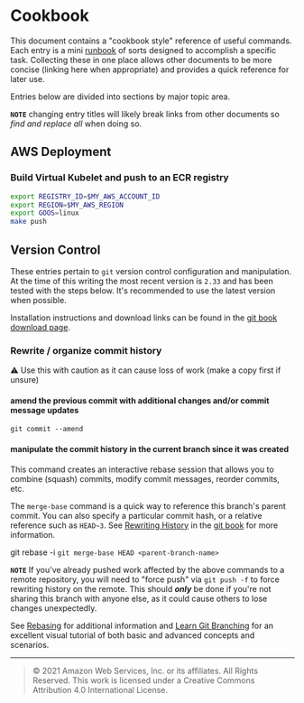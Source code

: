 # Cookbook
This document contains a "cookbook style" reference of useful commands.  Each entry is a mini [runbook](https://wa.aws.amazon.com/wat.concept.runbook.en.html) of sorts designed to accomplish a specific task.  Collecting these in one place allows other documents to be more concise (linking here when appropriate) and provides a quick reference for later use.

Entries below are divided into sections by major topic area.

**`NOTE`** changing entry titles will likely break links from other documents so _find and replace all_ when doing so.

## AWS Deployment
### Build Virtual Kubelet and push to an ECR registry

```bash
export REGISTRY_ID=$MY_AWS_ACCOUNT_ID
export REGION=$MY_AWS_REGION
export GOOS=linux
make push
```

## Version Control
These entries pertain to `git` version control configuration and manipulation.  At the time of this writing the most recent version is `2.33` and has been tested with the steps below.  It's recommended to use the latest version when possible.

Installation instructions and download links can be found in the [git book download page](https://git-scm.com/downloads).

### Rewrite / organize commit history
⚠️ Use this with caution as it can cause loss of work (make a copy first if unsure)

#### amend the previous commit with additional changes and/or commit message updates
`git commit --amend`

#### manipulate the commit history in the current branch since it was created

This command creates an interactive rebase session that allows you to combine (squash) commits, modify commit messages, reorder commits, etc.

The `merge-base` command is a quick way to reference this branch's parent commit.  You can also specify a particular commit hash, or a relative reference such as `HEAD~3`.  See [Rewriting History](https://git-scm.com/book/en/v2/Git-Tools-Rewriting-History) in the [git book](https://git-scm.com/book) for more information.

git rebase -i `git merge-base HEAD <parent-branch-name>`

**`NOTE`** If you've already pushed work affected by the above commands to a remote repository, you will need to "force push" via `git push -f` to force rewriting history on the remote.  This should _**only**_ be done if you're not sharing this branch with anyone else, as it could cause others to lose changes unexpectedly.

See [Rebasing](https://git-scm.com/book/en/v2/Git-Branching-Rebasing) for additional information and [Learn Git Branching](https://learngitbranching.js.org/) for an excellent visual tutorial of both basic and advanced concepts and scenarios.

---
>© 2021 Amazon Web Services, Inc. or its affiliates. All Rights Reserved.
This work is licensed under a Creative Commons Attribution 4.0 International License.